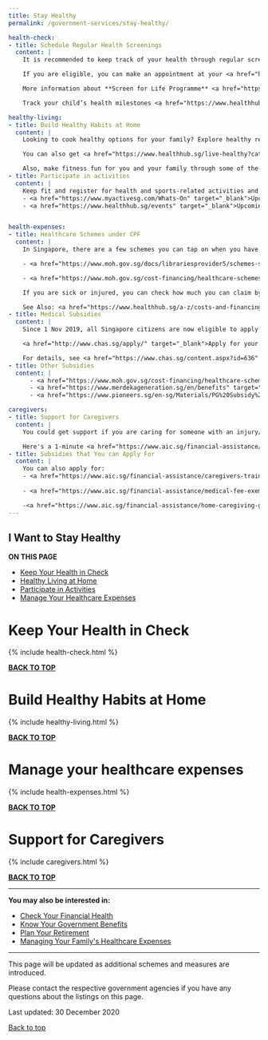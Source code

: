 ```yaml
---
title: Stay Healthy
permalink: /government-services/stay-healthy/

health-check:
- title: Schedule Regular Health Screenings
  content: |
    It is recommended to keep track of your health through regular screenings. <a href="https://eservices.healthhub.sg/PersonalHealth/ScreeningEligibility" target="_blank">Check your eligibility for subsidised screenings</a> using your SingPass login.

    If you are eligible, you can make an appointment at your <a href="https://www.chas.sg/clinic_locator.aspx?id=90" target="_blank">preferred CHAS GP clinic</a> for the screening. Do bring along your NRIC and/or CHAS/MG/PG card at the appointment to enjoy the subsidised rate of $5 or even lower if you are a senior.

    More information about **Screen for Life Programme** <a href="https://www.healthhub.sg/programmes/61/Screen_for_Life#faqs" target="_blank">here</a>.

    Track your child’s health milestones <a href="https://www.healthhub.sg/programmes/125/children-health-ehb" target="_blank">here</a> or be informed of their immunisation schedule <a href="https://www.nir.hpb.gov.sg/nirp/eservices/immunisationSchedule" target="_blank">here</a>. 

healthy-living:
- title: Build Healthy Habits at Home
  content: |
    Looking to cook healthy options for your family? Explore healthy recipes and ideas <a href="https://www.healthhub.sg/programmes/54/recipes" target="_blank">here</a> to cook up a storm for you and your family. 

    You can also get <a href="https://www.healthhub.sg/live-healthy?category=Food-Nutrition" target="_blank">tips on healthy food choices</a> for you and your family. 

    Also, make fitness fun for you and your family through some of the programmes <a href="https://www.healthhub.sg/programmes/170/StayWell#resources" target="_blank">here</a>.
- title: Participate in activities 
  content: |
    Keep fit and register for health and sports-related activities and events her
    - <a href="https://www.myactivesg.com/Whats-On" target="_blank">Upcoming ActiveSG events</a>
    - <a href="https://www.healthhub.sg/events" target="_blank">Upcoming events by HPB</a>


health-expenses:
- title: Healthcare Schemes under CPF
  content: |
    In Singapore, there are a few schemes you can tap on when you have a heavy medical bill to pay for.

    - <a href="https://www.moh.gov.sg/docs/librariesprovider5/schemes-subsidies/medisave/medisave_booklet_b5_complete_fa_rev2_path.pdf" target="_blank">MediSave</a>: a personal medical savings account-as a monthly contribution from our income (if you are an employed worker)

    - <a href="https://www.moh.gov.sg/cost-financing/healthcare-schemes-subsidies/medishield-life" target="_blank">MediShield Life</a>:a nation-wide basic healthcare insurance plan to help offset some of the costs from large hospital bills and selected outpatient treatments

    If you are sick or injured, you can check how much you can claim by using this <a href="https://www.cpf.gov.sg/eSvc/Web/Schemes/MedisaveCalculator/Step1" target="_blank">calculator</a>

    See Also: <a href="https://www.healthhub.sg/a-z/costs-and-financing/31/integrated-shield-plans-ips" target="_blank">Integrated Shield plans</a>
- title: Medical Subsidies 
  content: |
    Since 1 Nov 2019, all Singapore citizens are now eligible to apply for the Community Health Assist Scheme (CHAS) - which offers you to get medical subsidies for medical and/or dental care at selected GP clinics.

    <a href="http://www.chas.sg/apply/" target="_blank">Apply for your CHAS card</a> for you and your household if you have yet to do so.

    For details, see <a href="https://www.chas.sg/content.aspx?id=636" target="_blank">Information on CHAS subsidies</a>.
- title: Other Subsidies
  content: |
      - <a href="https://www.moh.gov.sg/cost-financing/healthcare-schemes-subsidies" target="_blank">More information on other Healthcare Schemes and Subsidies</a>
      - <a href="https://www.merdekageneration.sg/en/benefits" target="_blank">Check your benefits as a Merdeka Generation (MG) Senior</a>
      - <a href="https://www.pioneers.sg/en-sg/Materials/PG%20Subsidy%20Table%20for%20outpatient%20care.pdf" target="_blank">Check your benefits as a Pioneer Generation (PG) Senior</a>

caregivers:
- title: Support for Caregivers
  content: | 
    You could get support if you are caring for someone with an injury/illness.

    Here's a 1-minute <a href="https://www.aic.sg/financial-assistance/self-assessment-tool" target="_blank">self-assessment tool</a> to check your eligibility for the financial assistance schemes available.
- title: Subsidies that You can Apply For
  content: |
    You can also apply for: 
    - <a href="https://www.aic.sg/financial-assistance/caregivers-training-grant" target="_blank">Caregivers Training Grant (CTG)</a> to learn how to help your loved ones better in daily care.
    
    - <a href="https://www.aic.sg/financial-assistance/medical-fee-exemption-card" target="_blank"> Medical Fee Exemption Card</a> for a loved one staying in nursing homes

    -<a href="https://www.aic.sg/financial-assistance/home-caregiving-grant" target="_blank">Home Caregiving Grant</a>
---
```


## <a name="top"></a>I Want to Stay Healthy

<div id="toc_container">
<p class="toc_title"><b>ON THIS PAGE</b></p>
<ul class="toc_list">
  <li><a href="#health">Keep Your Health in Check</a></li>
  <li><a href="#habits">Healthy Living at Home</a></li>
  <li><a href="#activities">Participate in Activities</a></li>
  <li><a href="#expenses">Manage Your Healthcare Expenses</a></li>
</ul>
</div>

# <a name="health"></a>Keep Your Health in Check 

{% include health-check.html %}

[**BACK TO TOP**](#top)


# <a name="habits"></a>Build Healthy Habits at Home

{% include healthy-living.html %}

[**BACK TO TOP**](#top)


# <a name="expenses"></a> Manage your healthcare expenses

{% include health-expenses.html %}

[**BACK TO TOP**](#top)


# <a name="caregivers"></a> Support for Caregivers

{% include caregivers.html %}

[**BACK TO TOP**](#top)

---------------------------------------
**You may also be interested in:**

- [Check Your Financial Health](https://www.moneysense.gov.sg/financial-health-check-v2)
- [Know Your Government Benefits](/government-services/govt-benefits/)
- [Plan Your Retirement](/government-services/retirement/)
- [Managing Your Family's Healthcare Expenses](/government-services/stay-healthy/#expenses)

---------------------------------------

This page will be updated as additional schemes and measures are introduced.

Please contact the respective government agencies if you have any questions about the listings on this page.  

Last updated: 30 December 2020
 
[Back to top](#top)